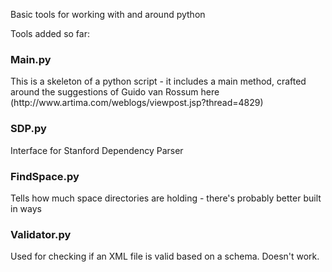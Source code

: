 
Basic tools for working with and around python

Tools added so far:<br>
  <h3>Main.py</h3>
    This is a skeleton of a python script - it includes a main method, crafted around the suggestions of Guido van Rossum here (http://www.artima.com/weblogs/viewpost.jsp?thread=4829)<br>

  <h3>SDP.py</h3>
  Interface for Stanford Dependency Parser<br>

  <h3>FindSpace.py</h3>
  Tells how much space directories are holding - there's probably better built in ways<br>

  <h3>Validator.py</h3>
    Used for checking if an XML file is valid based on a schema. Doesn't work.<br>
